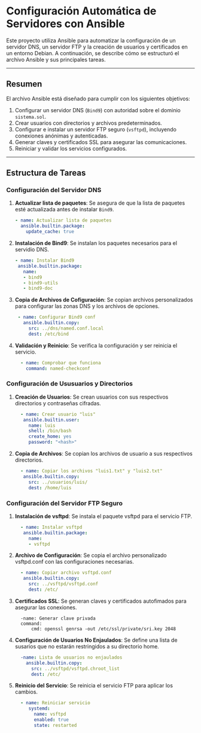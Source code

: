 # Configuración Automática de Servidores con Ansible

Este proyecto utiliza Ansible para automatizar la configuración de un servidor DNS, un servidor FTP y la creación de usuarios y certificados en un entorno Debian. A continuación, se describe cómo se estructuró el archivo Ansible y sus principales tareas.

---

## Resumen

El archivo Ansible está diseñado para cumplir con los siguientes objetivos:

1. Configurar un servidor DNS (`Bind9`) con autoridad sobre el dominio `sistema.sol`.
2. Crear usuarios con directorios y archivos predeterminados.
3. Configurar e instalar un servidor FTP seguro (`vsftpd`), incluyendo conexiones anónimas y autenticadas.
4. Generar claves y certificados SSL para asegurar las comunicaciones.
5. Reiniciar y validar los servicios configurados.

---

## Estructura de Tareas

### Configuración del Servidor DNS

1. **Actualizar lista de paquetes**:
   Se asegura de que la lista de paquetes esté actualizada antes de instalar `Bind9`.
   ```yaml
   - name: Actualizar lista de paquetes
     ansible.builtin.package:
       update_cache: true
2. **Instalación de Bind9**:
   Se instalan los paquetes necesarios para el servidio DNS.
   ```yaml
   - name: Instalar Bind9
    ansible.builtin.package:
      name:
      - bind9
      - bind9-utils
      - bind9-doc
  3. **Copia de Archivos de Cofiguración**:
     Se copian archivos personalizados para configurar las zonas DNS y los archivos de opciones.
     ```yaml
      - name: Configurar Bind9 conf
        ansible.builtin.copy:
          src: ../dns/named.conf.local
          dest: /etc/bind

  4. **Validación y Reinicio**:
     Se verifica la configuración y ser reinicia el servicio.
     ```yaml
       - name: Comprobar que funciona
         command: named-checkconf
### Configuración de Ususuarios y Directorios
  1. **Creación de Usuarios**:
     Se crean usuarios con sus respectivos directorios y contraseñas cifradas.
     ```yaml
       - name: Crear usuario "luis"
        ansible.builtin.user:
          name: luis
          shell: /bin/bash
          create_home: yes
          password: "<hash>"
  2. **Copia de Archivos**:
     Se copian los archivos de usuario a sus respectivos directorios.
     ```yaml
       - name: Copiar los archivos "luis1.txt" y "luis2.txt"
        ansible.builtin.copy:
          src: ../usuarios/luis/
          dest: /home/luis
### Configuración del Servidor FTP Seguro
  1. **Instalación de vsftpd**:
     Se instala el paquete vsftpd para el servicio FTP.
     ```yaml
       - name: Instalar vsftpd
        ansible.builtin.package:
          name:
          - vsftpd

  2. **Archivo de Configuración**:
    Se copia el archivo personalizado vsftpd.conf con las configuraciones necesarias.
     ```yaml
       - name: Copiar archivo vsftpd.conf
        ansible.builtin.copy:
          src: ../vsftpd/vsftpd.conf
          dest: /etc/
  3. **Certificados SSL**:
     Se generan claves y certificados autofimados para asegurar las conexiones.
     ```
       -name: Generar clave privada
       command:
           cmd: openssl genrsa -out /etc/ssl/private/sri.key 2048
  4. **Configuración de Usuarios No Enjaulados**:
     Se define una lista de susarios que no estarán restringidos a su directorio home.
     ```yaml
       -name: Lista de usuarios no enjaulados
         ansible.builtin.copy:
           src: ../vsftpd/vsftpd.chroot_list
           dest: /etc/
  5. **Reinicio del Servicio**:
     Se reinicia el servicio FTP para aplicar los cambios.
     ```yaml
       - name: Reiniciar servicio
          systemd:
            name: vsftpd
            enabled: true
            state: restarted
   
     


       
